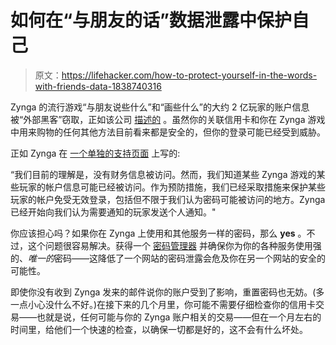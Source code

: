 # 如何在“与朋友的话”数据泄露中保护自己

> 原文：<https://lifehacker.com/how-to-protect-yourself-in-the-words-with-friends-data-1838740316>

Zynga 的流行游戏“与朋友说些什么”和“画些什么”的大约 2 亿玩家的账户信息被“外部黑客”窃取，正如该公司 [描述的](https://investor.zynga.com/news-releases/news-release-details/player-security-announcement) 。虽然你的关联信用卡和你在 Zynga 游戏中用来购物的任何其他方法目前看来都是安全的，但你的登录可能已经受到威胁。



正如 Zynga 在 [一个单独的支持页面](https://zyngasupport.helpshift.com/a/zynga/?p=all&l=en&s=announcements&f=player-security-announcement) 上写的:

“我们目前的理解是，没有财务信息被访问。然而，我们知道某些 Zynga 游戏的某些玩家的帐户信息可能已经被访问。作为预防措施，我们已经采取措施来保护某些玩家的帐户免受无效登录，包括但不限于我们认为密码可能被访问的地方。Zynga 已经开始向我们认为需要通知的玩家发送个人通知。"

你应该担心吗？如果你在 Zynga 上使用和其他服务一样的密码，那么 **yes** 。不过，这个问题很容易解决。获得一个 [密码管理器](https://lifehacker.com/the-five-best-password-managers-5529133) 并确保你为你的各种服务使用强的、*唯一的*密码——这降低了一个网站的密码泄露会危及你在另一个网站的安全的可能性。

即使你没有收到 Zynga 发来的邮件说你的账户受到了影响，重置密码也无妨。(多一点小心没什么不好。)在接下来的几个月里，你可能不需要仔细检查你的信用卡交易——也就是说，任何可能与你的 Zynga 账户相关的交易——但在一个月左右的时间里，给他们一个快速的检查，以确保一切都是好的，这不会有什么坏处。